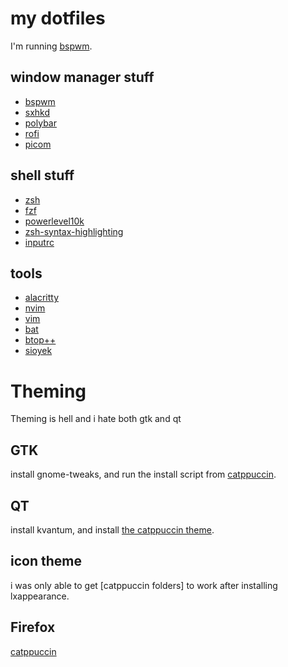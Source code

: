 # my dotfiles

I'm running [bspwm](https://github.com/baskerville/bspwm).

## window manager stuff
- [bspwm](https://github.com/baskerville/bspwm)
- [sxhkd](https://github.com/baskerville/sxhkd)
- [polybar](https://github.com/polybar/polybar)
- [rofi](https://github.com/davatorium/rofi)
- [picom](https://github.com/yshui/picom)

## shell stuff
- [zsh](https://www.zsh.org/)
- [fzf](https://github.com/junegunn/fzf)
- [powerlevel10k](https://github.com/romkatv/powerlevel10k)
- [zsh-syntax-highlighting](https://github.com/zsh-users/zsh-syntax-highlighting)
- [inputrc](https://www.gnu.org/software/bash/manual/html_node/Readline-Init-File.html)

## tools
- [alacritty](https://github.com/alacritty/alacritty)
- [nvim](https://github.com/neovim/neovim)
- [vim](https://github.com/vim/vim)
- [bat](https://github.com/sharkdp/bat)
- [btop++](https://github.com/aristocratos/btop)
- [sioyek](https://github.com/ahrm/sioyek)

# Theming
Theming is hell and i hate both gtk and qt

## GTK

install gnome-tweaks, and run the install script from [catppuccin](https://github.com/catppuccin/gtk/blob/main/docs/USAGE.md). 

## QT

install kvantum, and install [the catppuccin theme](https://github.com/catppuccin/Kvantum).

## icon theme
i was only able to get [catppuccin folders] to work after installing lxappearance.

## Firefox

[catppuccin](https://addons.mozilla.org/en-US/firefox/addon/catppuccin-mocha-mauve-git/)
